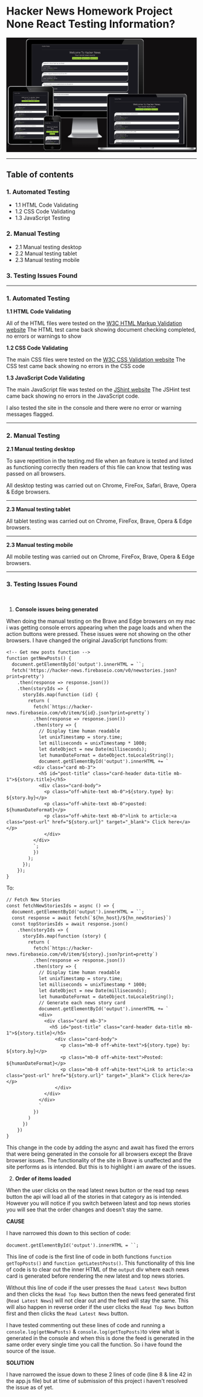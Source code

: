 # **Hacker News Homework Project None React Testing Information?**

![Homepage displayed on multiple devices](./assets/images/am-i-responsive.png)

<hr>

## **Table of contents** ##

### **1. Automated Testing** ###

* 1.1 HTML Code Validating 
* 1.2 CSS Code Validating
* 1.3 JavaScript Testing

### **2. Manual Testing** ###

* 2.1 Manual testing desktop
* 2.2 Manual testing tablet
* 2.3 Manual testing mobile

### **3. Testing Issues Found** ###

<hr>

### **1. Automated Testing** ###

**1.1 HTML Code Validating**

All of the HTML files were tested on the [W3C HTML Markup Validation website](https://validator.w3.org/)
The HTML test came back showing document checking completed, no errors or warnings to show

**1.2 CSS Code Validating**

The main CSS files were tested on the [W3C CSS  Validation website](https://jigsaw.w3.org/css-validator/) 
The CSS test came back showing no errors in the CSS code

**1.3 JavaScript Code Validating**

The main JavaScript file was tested on the [JShint website](https://jshint.com/)
The JSHint test came back showing no errors in the JavaScript code.

I also tested the site in the console and there were no error or warning messages flagged. 
<hr>

### **2. Manual Testing** ###

**2.1 Manual testing desktop**

To save repetition in the testing.md file when an feature is tested and listed as functioning correctly then readers of this file can know that testing was passed on all browsers. 

All desktop testing was carried out on Chrome, FireFox, Safari, Brave, Opera & Edge browsers. 

<hr>

**2.3 Manual testing tablet**

All tablet testing was carried out on Chrome, FireFox, Brave, Opera & Edge browsers.

<hr>

**2.3 Manual testing mobile**

All mobile testing was carried out on Chrome, FireFox, Brave, Opera & Edge browsers.

<hr>

### **3. Testing Issues Found** ###
<br/>

1. **Console issues being generated**

  When doing the manual testing on the Brave and Edge browsers on my mac i was getting console errors appearing when the page loads and when the action buttons were pressed. These issues were not showing on the other browsers. I have changed the original JavaScript functions from:

```
<!-- Get new posts function -->
function getNewPosts() {
  document.getElementById('output').innerHTML = ``;
  fetch('https://hacker-news.firebaseio.com/v0/newstories.json?print=pretty')
    .then(response => response.json())
    .then(storyIds => {
      storyIds.map(function (id) {
        return (
          fetch(`https://hacker-news.firebaseio.com/v0/item/${id}.json?print=pretty`)
          .then(response => response.json())
          .then(story => {
            // Display time human readable
            let unixTimestamp = story.time;
            let milliseconds = unixTimestamp * 1000;
            let dateObject = new Date(milliseconds);
            let humanDateFormat = dateObject.toLocaleString();
            document.getElementById('output').innerHTML += `
          <div class="card mb-3">
            <h5 id="post-title" class="card-header data-title mb-1">${story.title}</h5>
            <div class="card-body">
              <p class="off-white-text mb-0">${story.type} by: ${story.by}</p>
              <p class="off-white-text mb-0">posted: ${humanDateFormat}</p>
              <p class="off-white-text mb-0">link to article:<a class="post-url" href="${story.url}" target="_blank"> Click here</a></p>
              </div>
          </div>
          `;
          })
        );
      });
    });
}
```

To: 

```
// Fetch New Stories 
const fetchNewStoriesIds = async () => {
  document.getElementById('output').innerHTML = ``;
  const response = await fetch(`${hn_host}/${hn_newStories}`)
  const topStoriesIds = await response.json()
    .then(storyIds => {
      storyIds.map(function (story) {
        return (
          fetch(`https://hacker-news.firebaseio.com/v0/item/${story}.json?print=pretty`)
          .then(response => response.json())
          .then(story => {
            // Display time human readable
            let unixTimestamp = story.time;
            let milliseconds = unixTimestamp * 1000;
            let dateObject = new Date(milliseconds);
            let humanDateFormat = dateObject.toLocaleString();
            // Generate each news story card
            document.getElementById('output').innerHTML += `
            <div>
              <div class="card mb-3">
                <h5 id="post-title" class="card-header data-title mb-1">${story.title}</h5>
                  <div class="card-body">
                    <p class="mb-0 off-white-text">${story.type} by: ${story.by}</p>
                    <p class="mb-0 off-white-text">Posted: ${humanDateFormat}</p>
                    <p class="mb-0 off-white-text">Link to article:<a class="post-url" href="${story.url}" target="_blank"> Click here</a></p>
                  </div>
              </div>
            </div>
            `
          })
        )
      })
    })
}
```

This change in the code by adding the async and await has fixed the errors that were being generated in the console for all browsers except the Brave browser issues. The functionality of the site in Brave is unaffected and the site performs as is intended. But this is to highlight i am aware of the issues. 

2. **Order of items loaded**<br/>
  
  When the user clicks on the read latest news button or the read top news button the api will load all of the stories in that category as is intended. However you will notice if you switch between latest and top news stories you will see that the order changes and doesn't stay the same. 

  **CAUSE**

  I have narrowed this down to this section of code: 

  `document.getElementById('output').innerHTML = ``;`

  This line of code is the first line of code in both functions `function getTopPosts()` and `function getLatestPosts()`. This functionality of this line of code is to clear out the inner HTML of the `output` div where each news card is generated before rendering the new latest and top news stories.
    
  Without this line of code if the user presses the `Read Latest News` button and then clicks the `Read Top News` button then the news feed generated first (`Read Latest News`) will not clear out and the feed will stay the same. This will also happen in reverse order if the user clicks the `Read Top News` button first and then clicks the `Read Latest News` button.

  I have tested commenting out these lines of code and running a `console.log(getNewPosts)` & `console.log(getTopPosts)`to view what is generated in the console and when this is done the feed is generated in the same order every single time you call the function. So i have found the source of the issue. 

  **SOLUTION**

  I have narrowed the issue down to these 2 lines of code (line 8 & line 42 in the app.js file) but at time of submission of this project i haven't resolved the issue as of yet. 